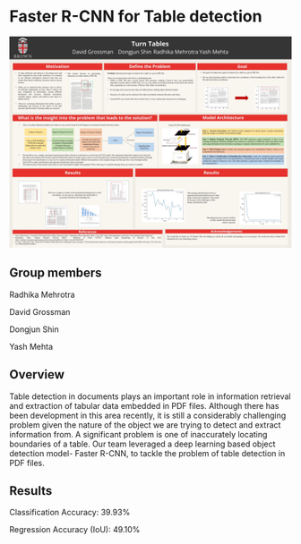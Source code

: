 # Faster R-CNN for Table detection

![plot](ProjectFinal_Poster.jpg)

## Group members

Radhika Mehrotra

David Grossman

Dongjun Shin

Yash Mehta

## Overview

Table detection in documents plays an important role in information retrieval and extraction of tabular data embedded in PDF files. Although there has been development in this area recently, it is still a considerably challenging problem given the nature of the object we are trying to detect and extract information from. A significant problem is one of inaccurately locating boundaries of a table. Our team leveraged a deep learning based object detection model- Faster R-CNN, to tackle the problem of table detection in PDF files.

## Results

Classification Accuracy: 39.93%

Regression Accuracy (IoU): 49.10%
